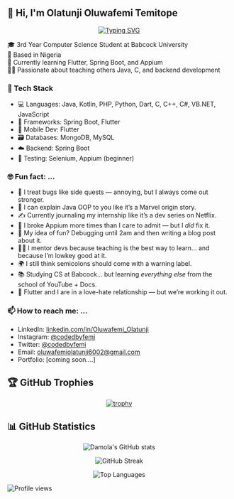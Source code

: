 ## 👋 Hi, I'm Olatunji Oluwafemi Temitope

<div align="center">
  
[![Typing SVG](https://readme-typing-svg.herokuapp.com?font=Fira+Code&pause=1000&color=2196F3&center=true&vCenter=true&width=435&lines=Backend+Developer;Flutter+Developer;Problem+Solver;Code+Enthusiast)](https://git.io/typing-svg)

</div>

🎓 3rd Year Computer Science Student at Babcock University  
📍 Based in Nigeria  
🌱 Currently learning Flutter, Spring Boot, and Appium  
🧑‍🏫 Passionate about teaching others Java, C, and backend development  


### 🚀 Tech Stack
- 💻 Languages: Java, Kotlin, PHP, Python, Dart, C, C++, C#, VB.NET, JavaScript
- 🧰 Frameworks: Spring Boot, Flutter
- 📱 Mobile Dev: Flutter
- 🗃️ Databases: MongoDB, MySQL
- ☁️ Backend: Spring Boot
- 🧪 Testing: Selenium, Appium (beginner)


### 🤓 Fun fact: ...

- 🧠 I treat bugs like side quests — annoying, but I always come out stronger.
- 🧰 I can explain Java OOP to you like it’s a Marvel origin story.
- ✍️ Currently journaling my internship like it’s a dev series on Netflix.
- 🧪 I broke Appium more times than I care to admit — but I *did* fix it.
- 🎯 My idea of fun? Debugging until 2am and then writing a blog post about it.
- 🧑‍🏫 I mentor devs because teaching is the best way to learn... and because I’m lowkey good at it.
- 🌍 I still think semicolons should come with a warning label.
- 📚 Studying CS at Babcock... but learning *everything else* from the school of YouTube + Docs.
- 📱 Flutter and I are in a love-hate relationship — but we’re working it out.


### 📫 How to reach me: ...

- LinkedIn: [linkedin.com/in/Oluwafemi_Olatunji](www.linkedin.com/in/oluwafemi-olatunji-6456612ab)
- Instagram: [@codedbyfemi](https://www.instagram.com/codedbyfemi/?__pwa=1)
- Twitter: [@codedbyfemi](https://x.com/codedbyfemi)
- Email: oluwafemiolatunji6002@gmail.com
- Portfolio: [coming soon....]


## 🏆 GitHub Trophies

<div align="center">
  
[![trophy](https://github-profile-trophy.vercel.app/?username=codedbyfemi&theme=onestar&no-frame=false&no-bg=false&margin-w=4&exclude=Star,Review,Issue,Stars,Reviews,Issues)](https://github.com/ryo-ma/github-profile-trophy)

</div>

## 📊 GitHub Statistics

<div align="center">
  
![Damola's GitHub stats](https://github-readme-stats.vercel.app/api?username=codedbyfemi&show_icons=true&theme=radical&hide_border=true&count_private=true)

![GitHub Streak](https://github-readme-streak-stats.herokuapp.com/?user=codedbyfemi&theme=radical&hide_border=true)

![Top Languages](https://github-readme-stats.vercel.app/api/top-langs/?username=codedbyfemi&layout=compact&theme=radical&hide_border=true)

</div>

![Profile views](https://komarev.com/ghpvc/?username=codedbyfemi)


<!--
**codedbyfemi/codedbyfemi** is a ✨ _special_ ✨ repository because its `README.md` (this file) appears on your GitHub profile.

Here are some ideas to get you started:

- 🔭 I’m currently working on ...
- 🌱 I’m currently learning ...
- 👯 I’m looking to collaborate on ...
- 🤔 I’m looking for help with ...
- 💬 Ask me about ...
- 📫 How to reach me: ...
- 😄 Pronouns: ...
- ⚡ Fun fact: ...
-->

